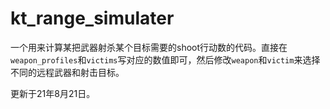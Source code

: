 # kt_range_simulater

一个用来计算某把武器射杀某个目标需要的shoot行动数的代码。直接在`weapon_profiles`和`victims`写对应的数值即可，然后修改`weapon`和`victim`来选择不同的远程武器和射击目标。

更新于21年8月21日。
